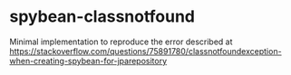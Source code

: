 # spybean-classnotfound

Minimal implementation to reproduce the error described at https://stackoverflow.com/questions/75891780/classnotfoundexception-when-creating-spybean-for-jparepository
